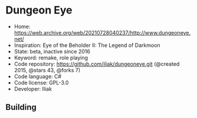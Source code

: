 # Dungeon Eye

- Home: https://web.archive.org/web/20210728040237/http://www.dungeoneye.net/
- Inspiration: Eye of the Beholder II: The Legend of Darkmoon
- State: beta, inactive since 2016
- Keyword: remake, role playing
- Code repository: https://github.com/iliak/dungeoneye.git (@created 2015, @stars 43, @forks 7)
- Code language: C#
- Code license: GPL-3.0
- Developer: Iliak

## Building
